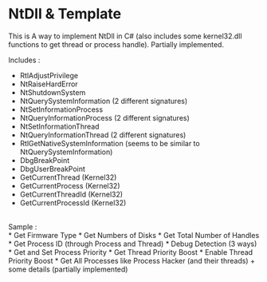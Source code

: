 # NtDll & Template

This is A way to implement NtDll in C# (also includes some kernel32.dll functions to get thread or process handle). Partially implemented.

Includes : 
<br>
* RtlAdjustPrivilege
* NtRaiseHardError
* NtShutdownSystem
* NtQuerySystemInformation (2 different signatures)
* NtSetInformationProcess
* NtQueryInformationProcess (2 different signatures)
* NtSetInformationThread
* NtQueryInformationThread (2 different signatures)
* RtlGetNativeSystemInformation (seems to be similar to NtQuerySystemInformation)
* DbgBreakPoint
* DbgUserBreakPoint
* GetCurrentThread (Kernel32)
* GetCurrentProcess (Kernel32)
* GetCurrentThreadId (Kernel32)
* GetCurrentProcessId (Kernel32)
<br>
Sample : 
<br>
* Get Firmware Type
* Get Numbers of Disks
* Get Total Number of Handles 
* Get Process ID (through Process and Thread)
* Debug Detection (3 ways)
* Get and Set Process Priority
* Get Thread Priority Boost
* Enable Thread Priority Boost
* Get All Processes like Process Hacker (and their threads) + some details (partially implemented)
